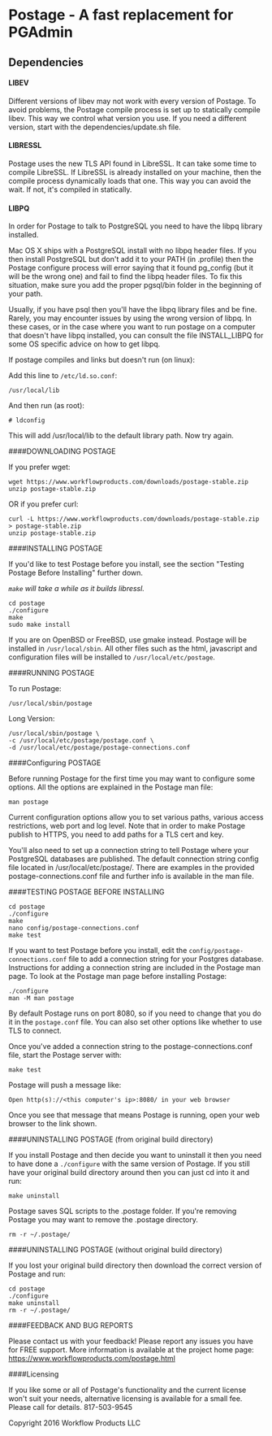 # Postage - A fast replacement for PGAdmin

## Dependencies

#### LIBEV
Different versions of libev may not work with every version of Postage. To avoid problems, the Postage compile process is set up to statically compile libev. This way we control what version you use. If you need a different version, start with the dependencies/update.sh file.

#### LIBRESSL
Postage uses the new TLS API found in LibreSSL. It can take some time to compile LibreSSL. If LibreSSL is already installed on your machine, then the compile process dynamically loads that one. This way you can avoid the wait. If not, it's compiled in statically.

#### LIBPQ
In order for Postage to talk to PostgreSQL you need to have the libpq library installed.

Mac OS X ships with a PostgreSQL install with no libpq header files. If you then install PostgreSQL but don't add it to your PATH (in .profile) then the Postage configure process will error saying that it found pg_config (but it will be the wrong one) and fail to find the libpq header files. To fix this situation, make sure you add the proper pgsql/bin folder in the beginning of your path.

Usually, if you have psql then you'll have the libpq library files and be fine. Rarely, you may encounter issues by using the wrong version of libpq. In these cases, or in the case where you want to run postage on a computer that doesn't have libpq installed, you can consult the file INSTALL_LIBPQ for some OS specific advice on how to get libpq.

If postage compiles and links but doesn't run (on linux):

Add this line to `/etc/ld.so.conf`:

    /usr/local/lib

And then run (as root):

    # ldconfig

This will add /usr/local/lib to the default library path. Now try again.

####DOWNLOADING POSTAGE

If you prefer wget:

    wget https://www.workflowproducts.com/downloads/postage-stable.zip
    unzip postage-stable.zip

OR if you prefer curl:

    curl -L https://www.workflowproducts.com/downloads/postage-stable.zip > postage-stable.zip
    unzip postage-stable.zip

####INSTALLING POSTAGE

If you'd like to test Postage before you install, see the section "Testing Postage Before Installing" further down.

*`make` will take a while as it builds libressl.*

    cd postage
    ./configure
    make
    sudo make install

If you are on OpenBSD or FreeBSD, use gmake instead.
Postage will be installed in `/usr/local/sbin`. All other files such as the html, javascript and configuration files will be installed to `/usr/local/etc/postage`.

####RUNNING POSTAGE

To run Postage:

    /usr/local/sbin/postage

Long Version:

    /usr/local/sbin/postage \
    -c /usr/local/etc/postage/postage.conf \
    -d /usr/local/etc/postage/postage-connections.conf

####Configuring POSTAGE

Before running Postage for the first time you may want to configure some options. All the options are explained in the Postage man file:

    man postage

Current configuration options allow you to set various paths, various access restrictions, web port and log level. Note that in order to make Postage publish to HTTPS, you need to add paths for a TLS cert and key.

You'll also need to set up a connection string to tell Postage where your PostgreSQL databases are published. The default connection string config file located in /usr/local/etc/postage/. There are examples in the provided postage-connections.conf file and further info is available in the man file.

####TESTING POSTAGE BEFORE INSTALLING

    cd postage
    ./configure
    make
    nano config/postage-connections.conf
    make test

If you want to test Postage before you install, edit the `config/postage-connections.conf` file to add a connection string for your Postgres database. Instructions for adding a connection string are included in the Postage man page. To look at the Postage man page before installing Postage:

    ./configure
    man -M man postage

By default Postage runs on port 8080, so if you need to change that you do it in the `postage.conf` file. You can also set other options like whether to use TLS to connect.

Once you've added a connection string to the postage-connections.conf file, start the Postage server with:

    make test

Postage will push a message like:

    Open http(s)://<this computer's ip>:8080/ in your web browser

Once you see that message that means Postage is running, open your web browser to the link shown.

####UNINSTALLING POSTAGE (from original build directory)

If you install Postage and then decide you want to uninstall it then you need to have done a `./configure` with the same version of Postage. If you still have your original build directory around then you can just cd into it and run:

    make uninstall

Postage saves SQL scripts to the .postage folder. If you're removing Postage you may want to remove the .postage directory.

    rm -r ~/.postage/

####UNINSTALLING POSTAGE (without original build directory)

If you lost your original build directory then download the correct version of Postage and run:

    cd postage
    ./configure
    make uninstall
    rm -r ~/.postage/


####FEEDBACK AND BUG REPORTS

Please contact us with your feedback! Please report any issues you have for FREE support. More information is available at the project home page: https://www.workflowproducts.com/postage.html

####Licensing

If you like some or all of Postage's functionality and the current license won't suit your needs, alternative licensing is available for a small fee. Please call for details. 817-503-9545

Copyright 2016 Workflow Products LLC
